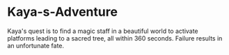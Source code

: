 # Kaya-s-Adventure
Kaya's quest is to find a magic staff in a beautiful world to activate platforms leading to a sacred tree, all within 360 seconds. Failure results in an unfortunate fate.
